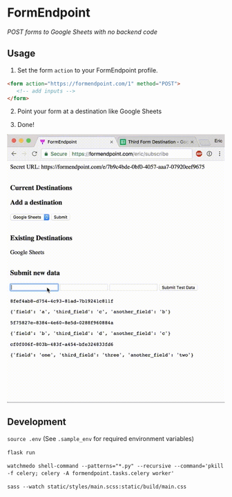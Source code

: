 # FormEndpoint

*POST forms to Google Sheets with no backend code*

## Usage

1. Set the form `action` to your FormEndpoint profile.

```html
<form action="https://formendpoint.com/1" method="POST">
   <!-- add inputs -->
</form>
```

2. Point your form at a destination like Google Sheets

3. Done!

![Example](https://github.com/ehfeng/FormEndpoint/raw/master/static/out.gif)

## Development

`source .env` (See `.sample_env` for required environment variables)

`flask run`

`watchmedo shell-command --patterns="*.py" --recursive --command='pkill -f celery; celery -A formendpoint.tasks.celery worker'`

`sass --watch static/styles/main.scss:static/build/main.css`

